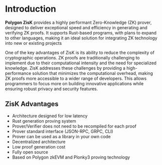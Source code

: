 # Introduction

**Polygon ZisK** provides a highly performant Zero-Knowledge (ZK) prover, designed to deliver exceptional speed and efficiency in generating and verifying ZK proofs. It supports Rust-based programs, with plans to expand to other languages, making it an ideal solution for integrating ZK technology into new or existing projects

One of the key advantages of ZisK is its ability to reduce the complexity of cryptographic operations. ZK proofs are traditionally challenging to implement due to their computational intensity and the need for specialized knowledge. ZisK addresses these challenges by providing a high-performance solution that minimizes the computational overhead, making ZK proofs more accessible to a wider range of developers. This allows programmers to focus more on building innovative applications while ensuring robust privacy and security features.

## ZisK Advantages
- Architecture designed for low latency
- Rust generation proving system
- Prover/Verifier does not need to be recompiled for each proof
- Prover standard interface (JSON-RPC, GRPC, CLI)
- Prover can be used as a library in your own code
- Decentralized architecture
- Low proof generation cost
- Fully open source
- Based on Polygon zkEVM and Plonky3 proving technology

